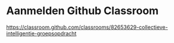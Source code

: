 # Aanmelden Github Classroom



https://classroom.github.com/classrooms/82653629-collectieve-intelligentie-groepsopdracht
